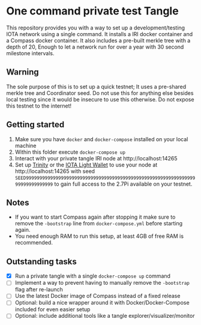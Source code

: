 One command private test Tangle
================================

This repository provides you with a way to set up a development/testing IOTA network using a single command.
It installs a IRI docker container and a Compass docker container. It also includes a pre-built merkle tree with a depth of 20,
Enough to let a network run for over a year with 30 second milestone intervals.

## Warning

The sole purpose of this is to set up a quick testnet; It uses a pre-shared merkle tree and Coordinator seed. Do not use this for
anything else besides local testing since it would be insecure to use this otherwise. Do not expose this testnet to the internet!

## Getting started

1. Make sure you have `docker` and `docker-compose` installed on your local machine
2. Within this folder execute `docker-compose up`
3. Interact with your private tangle IRI node at http://localhost:14265
4. Set up [Trinity](https://trinity.iota.org/) or the [IOTA Light Wallet](https://github.com/iotaledger/wallet/releases) to use your node at http://localhost:14265 with seed `SEED99999999999999999999999999999999999999999999999999999999999999999999999999999`
to gain full access to the 2.7Pi available on your testnet.

## Notes

- If you want to start Compass again after stopping it make sure to remove the `-bootstrap` line from `docker-compose.yml` before starting again.
- You need enough RAM to run this setup, at least 4GB of free RAM is recommended.

## Outstanding tasks

 - [x] Run a private tangle with a single `docker-compose up` command
 - [ ] Implement a way to prevent having to manually remove the `-bootstrap` flag after re-launch
 - [ ] Use the latest Docker image of Compass instead of a fixed release
 - [ ] Optional: build a nice wrapper around it with Docker/Docker-Compose included for even easier setup
 - [ ] Optional: include additional tools like a tangle explorer/visualizer/monitor
